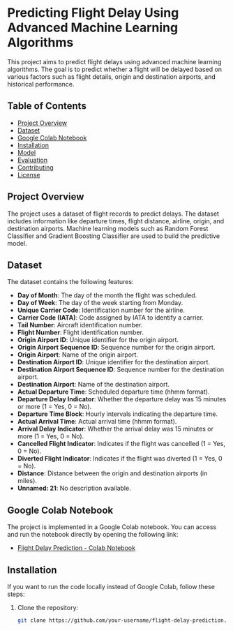 # Predicting Flight Delay Using Advanced Machine Learning Algorithms

This project aims to predict flight delays using advanced machine learning algorithms. The goal is to predict whether a flight will be delayed based on various factors such as flight details, origin and destination airports, and historical performance.

## Table of Contents
- [Project Overview](#project-overview)
- [Dataset](#dataset)
- [Google Colab Notebook](#google-colab-notebook)
- [Installation](#installation)
- [Model](#model)
- [Evaluation](#evaluation)
- [Contributing](#contributing)
- [License](#license)

## Project Overview
The project uses a dataset of flight records to predict delays. The dataset includes information like departure times, flight distance, airline, origin, and destination airports. Machine learning models such as Random Forest Classifier and Gradient Boosting Classifier are used to build the predictive model.

## Dataset
The dataset contains the following features:

- **Day of Month**: The day of the month the flight was scheduled.
- **Day of Week**: The day of the week starting from Monday.
- **Unique Carrier Code**: Identification number for the airline.
- **Carrier Code (IATA)**: Code assigned by IATA to identify a carrier.
- **Tail Number**: Aircraft identification number.
- **Flight Number**: Flight identification number.
- **Origin Airport ID**: Unique identifier for the origin airport.
- **Origin Airport Sequence ID**: Sequence number for the origin airport.
- **Origin Airport**: Name of the origin airport.
- **Destination Airport ID**: Unique identifier for the destination airport.
- **Destination Airport Sequence ID**: Sequence number for the destination airport.
- **Destination Airport**: Name of the destination airport.
- **Actual Departure Time**: Scheduled departure time (hhmm format).
- **Departure Delay Indicator**: Whether the departure delay was 15 minutes or more (1 = Yes, 0 = No).
- **Departure Time Block**: Hourly intervals indicating the departure time.
- **Actual Arrival Time**: Actual arrival time (hhmm format).
- **Arrival Delay Indicator**: Whether the arrival delay was 15 minutes or more (1 = Yes, 0 = No).
- **Cancelled Flight Indicator**: Indicates if the flight was cancelled (1 = Yes, 0 = No).
- **Diverted Flight Indicator**: Indicates if the flight was diverted (1 = Yes, 0 = No).
- **Distance**: Distance between the origin and destination airports (in miles).
- **Unnamed: 21**: No description available.

## Google Colab Notebook
The project is implemented in a Google Colab notebook. You can access and run the notebook directly by opening the following link:
- [Flight Delay Prediction - Colab Notebook](https://colab.research.google.com/drive/10DoN4Kf9f1kTJSAW_Mg2ZbMPHd3Bh2QQ#scrollTo=bc0a6df4)

## Installation
If you want to run the code locally instead of Google Colab, follow these steps:

1. Clone the repository:
   ```bash
   git clone https://github.com/your-username/flight-delay-prediction.git

